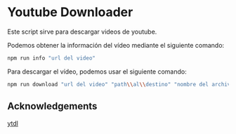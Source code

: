 # Youtube Downloader

Este script sirve para descargar videos de youtube.

Podemos obtener la información del vídeo mediante el siguiente comando:

```bash
npm run info "url del video"
```

Para descargar el vídeo, podemos usar el siguiente comando:

```bash
npm run download "url del video" "path\\al\\destino" "nombre del archivo"
```

## Acknowledgements

[ytdl](https://github.com/fent/node-ytdl-core)
